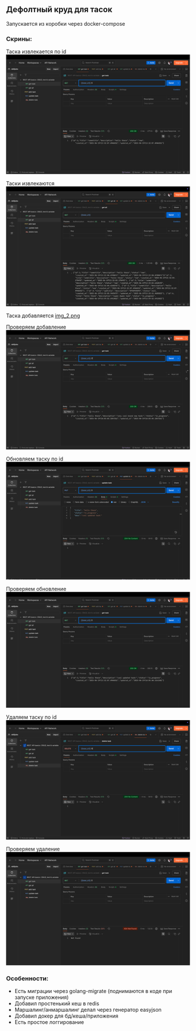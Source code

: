 ## Дефолтный круд для тасок

Запускается из коробки через docker-compose

### Скрины:

Таска извлекается по id
![img.png](img.png)

Таски извлекаются
![img_1.png](img_1.png)

Таска добавляется
[img_2.png](img_2.png)

Проверяем добавление
![img_3.png](img_3.png)

Обновляем таску по id
![img_4.png](img_4.png)

Проверяем обновление
![img_5.png](img_5.png)

Удаляем таску по id
![img_6.png](img_6.png)

Проверяем удаление
![img_7.png](img_7.png)

### Особенности:
- Есть миграции через golang-migrate (поднимаются в коде при запуске приложения)
- Добавил простенький кеш в redis
- Маршалинг/анмаршалинг делал через генератор easyjson
- Добавил докер для бд/кеша/приложения
- Есть простое логгирование
